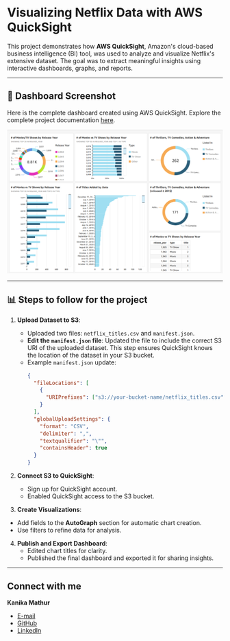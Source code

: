 # Visualizing Netflix Data with AWS QuickSight

This project demonstrates how **AWS QuickSight**, Amazon's cloud-based business intelligence (BI) tool, was used to analyze and visualize Netflix's extensive dataset. The goal was to extract meaningful insights using interactive dashboards, graphs, and reports.

---

## 📸 Dashboard Screenshot

Here is the complete dashboard created using AWS QuickSight. Explore the complete project documentation [here](Kanika's%20Documentation%20for%20Visualize%20Data%20using%20QuickSight.pdf).

![Netflix Dashboard](/dashboard_screenshot.png)

---

## 📊 Steps to follow for the project

1. **Upload Dataset to S3**:
   - Uploaded two files: `netflix_titles.csv` and `manifest.json`.
   - **Edit the `manifest.json` file**: Updated the file to include the correct S3 URI of the uploaded dataset. This step ensures QuickSight knows the location of the dataset in your S3 bucket.
   - Example `manifest.json` update:
     ```json
     {
       "fileLocations": [
         {
           "URIPrefixes": ["s3://your-bucket-name/netflix_titles.csv"]
         }
       ],
       "globalUploadSettings": {
         "format": "CSV",
         "delimiter": ",",
         "textqualifier": "\"",
         "containsHeader": true
       }
     }
     ```

2. **Connect S3 to QuickSight**:
   - Sign up for QuickSight account.
   - Enabled QuickSight access to the S3 bucket.

3. **Create Visualizations**:
  - Add fields to the **AutoGraph** section for automatic chart creation.
   - Use filters to refine data for analysis.

4. **Publish and Export Dashboard**:
   - Edited chart titles for clarity.
   - Published the final dashboard and exported it for sharing insights.

---

## Connect with me 

**Kanika Mathur**  
- [E-mail](mkanika.90@gmail.com)
- [GitHub](https://github.com/KanikaGenesis)  
- [LinkedIn](https://www.linkedin.com/in/kanika-mathur-083080121)  


